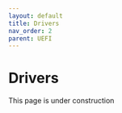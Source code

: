 ```yaml
---
layout: default
title: Drivers
nav_order: 2
parent: UEFI
---
```


# Drivers

This page is under construction